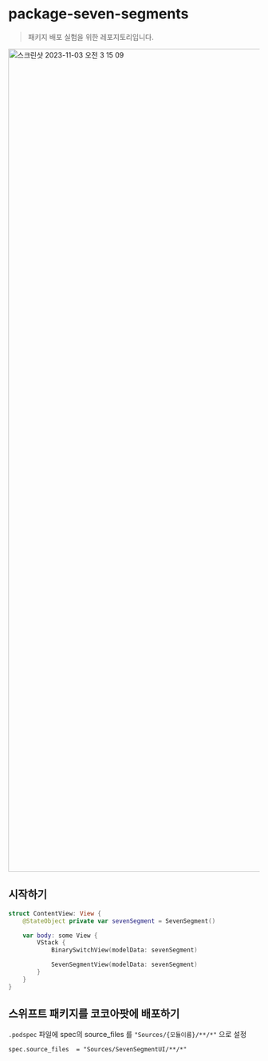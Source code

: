 # package-seven-segments
> 패키지 배포 실험을 위한 레포지토리입니다.

<img width="1648" alt="스크린샷 2023-11-03 오전 3 15 09" src="https://github.com/jaesung-0o0/package-seven-segments/assets/53814741/30bb6a43-428d-4454-a01c-1764930db49d">

## 시작하기

```swift
struct ContentView: View {
    @StateObject private var sevenSegment = SevenSegment()

    var body: some View {
        VStack {
            BinarySwitchView(modelData: sevenSegment)

            SevenSegmentView(modelData: sevenSegment)
        }
    }
}
```

## 스위프트 패키지를 코코아팟에 배포하기

`.podspec` 파일에 spec의 source_files 를 `"Sources/{모듈이름}/**/*"` 으로 설정 

```shell
spec.source_files  = "Sources/SevenSegmentUI/**/*"
```
